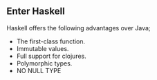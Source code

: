 ##  Enter Haskell

Haskell offers the following advantages over Java;

<ul>
    <li class="fragment">The first-class function.</li>
    <li class="fragment">Immutable values.</li>
    <li class="fragment">Full support for clojures.</li>
    <li class="fragment">Polymorphic types.</li>
    <li class="fragment">NO NULL TYPE</li>
</ul>

